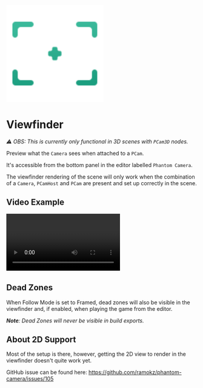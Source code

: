 <img src="./assets/icons/feature-viewfinder.svg" height="256" width="256"/>

# Viewfinder
_⚠️ OBS: This is currently only functional in 3D scenes with `PCam3D` nodes._

Preview what the `Camera` sees when attached to a `PCam`.

It's accessible from the bottom panel in the editor labelled `Phantom Camera`.

The viewfinder rendering of the scene will only work when the combination of a `Camera`, `PCamHost` and `PCam` are present and set up correctly in the scene.

## Video Example
<video controls>
<source src="./assets/videos/viewfinder.mp4">
</video>

## Dead Zones
When Follow Mode is set to Framed, dead zones will also be visible in the viewfinder and, if enabled, when playing the game from the editor.

_**Note**: Dead Zones will never be visible in build exports._

## About 2D Support
Most of the setup is there, however, getting the 2D view to render in the viewfinder doesn't quite work yet.

GitHub issue can be found here: https://github.com/ramokz/phantom-camera/issues/105